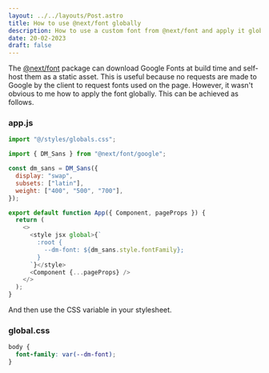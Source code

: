 ```yaml
---
layout: ../../layouts/Post.astro
title: How to use @next/font globally
description: How to use a custom font from @next/font and apply it globally in your Next.js application
date: 20-02-2023
draft: false
---
```


The [@next/font](https://www.npmjs.com/package/@next/font) package can download Google Fonts at build time and self-host them as a static asset. This is useful because no requests are made to Google by the client to request fonts used on the page. However, it wasn't obvious to me how to apply the font globally. This can be achieved as follows.

### app.js

```js
import "@/styles/globals.css";

import { DM_Sans } from "@next/font/google";

const dm_sans = DM_Sans({
  display: "swap",
  subsets: ["latin"],
  weight: ["400", "500", "700"],
});

export default function App({ Component, pageProps }) {
  return (
    <>
      <style jsx global>{`
        :root {
          --dm-font: ${dm_sans.style.fontFamily};
        }
      `}</style>
      <Component {...pageProps} />
    </>
  );
}
```

And then use the CSS variable in your stylesheet.

### global.css

```css
body {
  font-family: var(--dm-font);
}
```
